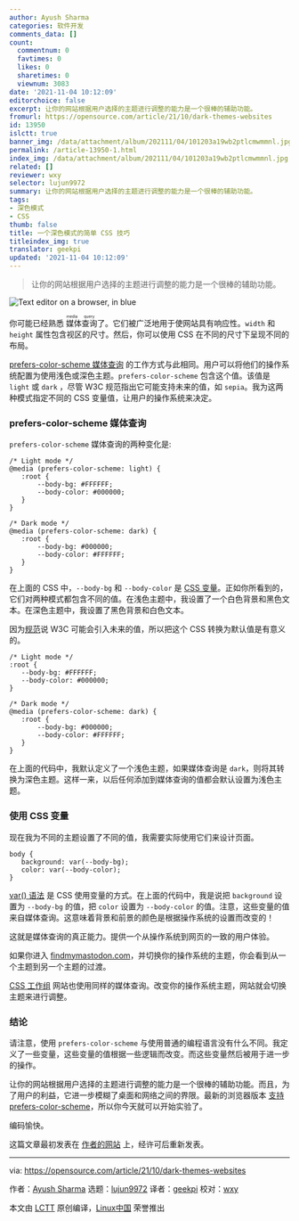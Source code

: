 ```yaml
---
author: Ayush Sharma
categories: 软件开发
comments_data: []
count:
  commentnum: 0
  favtimes: 0
  likes: 0
  sharetimes: 0
  viewnum: 3083
date: '2021-11-04 10:12:09'
editorchoice: false
excerpt: 让你的网站根据用户选择的主题进行调整的能力是一个很棒的辅助功能。
fromurl: https://opensource.com/article/21/10/dark-themes-websites
id: 13950
islctt: true
banner_img: /data/attachment/album/202111/04/101203a19wb2ptlcmwmmnl.jpg
permalink: /article-13950-1.html
index_img: /data/attachment/album/202111/04/101203a19wb2ptlcmwmmnl.jpg.thumb.jpg
related: []
reviewer: wxy
selector: lujun9972
summary: 让你的网站根据用户选择的主题进行调整的能力是一个很棒的辅助功能。
tags:
- 深色模式
- CSS
thumb: false
title: 一个深色模式的简单 CSS 技巧
titleindex_img: true
translator: geekpi
updated: '2021-11-04 10:12:09'
---
```



> 
> 让你的网站根据用户选择的主题进行调整的能力是一个很棒的辅助功能。
> 
> 
> 


![](/data/attachment/album/202111/04/101203a19wb2ptlcmwmmnl.jpg "Text editor on a browser, in blue")


你可能已经熟悉<ruby> 媒体查询 <rt>  media query </rt></ruby>了。它们被广泛地用于使网站具有响应性。`width` 和 `height` 属性包含视区的尺寸。然后，你可以使用 CSS 在不同的尺寸下呈现不同的布局。


[prefers-color-scheme 媒体查询](https://drafts.csswg.org/mediaqueries-5/#prefers-color-scheme) 的工作方式与此相同。用户可以将他们的操作系统配置为使用浅色或深色主题。`prefers-color-scheme` 包含这个值。该值是 `light` 或 `dark` ，尽管 W3C 规范指出它可能支持未来的值，如 `sepia`。我为这两种模式指定不同的 CSS 变量值，让用户的操作系统来决定。


### prefers-color-scheme 媒体查询


`prefers-color-scheme` 媒体查询的两种变化是:



```
/* Light mode */
@media (prefers-color-scheme: light) {
   :root {
       --body-bg: #FFFFFF;
       --body-color: #000000;
   }
}

/* Dark mode */
@media (prefers-color-scheme: dark) {
   :root {
       --body-bg: #000000;
       --body-color: #FFFFFF;
   }
}

```

在上面的 CSS 中，`--body-bg` 和 `--body-color` 是 [CSS 变量](https://www.w3.org/TR/css-variables-1/)。正如你所看到的，它们对两种模式都包含不同的值。在浅色主题中，我设置了一个白色背景和黑色文本。在深色主题中，我设置了黑色背景和白色文本。


因为[规范](https://drafts.csswg.org/mediaqueries-5/#prefers-color-scheme)说 W3C 可能会引入未来的值，所以把这个 CSS 转换为默认值是有意义的。



```
/* Light mode */
:root {
   --body-bg: #FFFFFF;
   --body-color: #000000;
}

/* Dark mode */
@media (prefers-color-scheme: dark) {
   :root {
       --body-bg: #000000;
       --body-color: #FFFFFF;
   }
}

```

在上面的代码中，我默认定义了一个浅色主题，如果媒体查询是 `dark`，则将其转换为深色主题。这样一来，以后任何添加到媒体查询的值都会默认设置为浅色主题。


### 使用 CSS 变量


现在我为不同的主题设置了不同的值，我需要实际使用它们来设计页面。



```
body {
   background: var(--body-bg);
   color: var(--body-color);
}

```

[var() 语法](https://www.w3.org/TR/css-variables-1/) 是 CSS 使用变量的方式。在上面的代码中，我是说把 `background` 设置为 `--body-bg` 的值，把 `color` 设置为 `--body-color` 的值。注意，这些变量的值来自媒体查询。这意味着背景和前景的颜色是根据操作系统的设置而改变的！


这就是媒体查询的真正能力。提供一个从操作系统到网页的一致的用户体验。


如果你进入 [findmymastodon.com](https://findmymastodon.com/)，并切换你的操作系统的主题，你会看到从一个主题到另一个主题的过渡。


[CSS 工作组](https://drafts.csswg.org/mediaqueries-5/#prefers-color-scheme) 网站也使用同样的媒体查询。改变你的操作系统主题，网站就会切换主题来进行调整。


### 结论


请注意，使用 `prefers-color-scheme` 与使用普通的编程语言没有什么不同。我定义了一些变量，这些变量的值根据一些逻辑而改变。而这些变量然后被用于进一步的操作。


让你的网站根据用户选择的主题进行调整的能力是一个很棒的辅助功能。而且，为了用户的利益，它进一步模糊了桌面和网络之间的界限。最新的浏览器版本 [支持 prefers-color-scheme](https://caniuse.com/prefers-color-scheme)，所以你今天就可以开始实验了。


编码愉快。


这篇文章最初发表在 [作者的网站](https://ayushsharma.in/2021/10/creating-light-and-dark-themes-for-websites-correctly-using-prefers-color-scheme) 上，经许可后重新发表。




---


via: <https://opensource.com/article/21/10/dark-themes-websites>


作者：[Ayush Sharma](https://opensource.com/users/ayushsharma) 选题：[lujun9972](https://github.com/lujun9972) 译者：[geekpi](https://github.com/geekpi) 校对：[wxy](https://github.com/wxy)


本文由 [LCTT](https://github.com/LCTT/TranslateProject) 原创编译，[Linux中国](https://linux.cn/) 荣誉推出